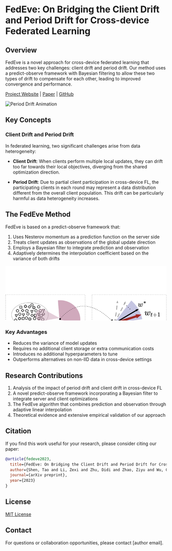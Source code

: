 # FedEve: On Bridging the Client Drift and Period Drift for Cross-device Federated Learning

## Overview

FedEve is a novel approach for cross-device federated learning that addresses two key challenges: client drift and period drift. Our method uses a predict-observe framework with Bayesian filtering to allow these two types of drift to compensate for each other, leading to improved convergence and performance.

[Project Website](https://tao-shen.github.io/fedeve/) | [Paper](https://tao-shen.github.io/fedeve/static/pdfs/fedeve.pdf) | [GitHub](https://github.com/tao-shen/fedeve)

![Period Drift Animation](static/images/paper/period_drift_animation_best.gif)

## Key Concepts

### Client Drift and Period Drift

In federated learning, two significant challenges arise from data heterogeneity:

- **Client Drift**: When clients perform multiple local updates, they can drift too far towards their local objectives, diverging from the shared optimization direction.

- **Period Drift**: Due to partial client participation in cross-device FL, the participating clients in each round may represent a data distribution different from the overall client population. This drift can be particularly harmful as data heterogeneity increases.

## The FedEve Method

FedEve is based on a predict-observe framework that:

1. Uses Nesterov momentum as a prediction function on the server side
2. Treats client updates as observations of the global update direction
3. Employs a Bayesian filter to integrate prediction and observation
4. Adaptively determines the interpolation coefficient based on the variance of both drifts

![Framework Illustration](static/images/paper/illustration.png)

### Key Advantages

- Reduces the variance of model updates
- Requires no additional client storage or extra communication costs
- Introduces no additional hyperparameters to tune
- Outperforms alternatives on non-IID data in cross-device settings

## Research Contributions

1. Analysis of the impact of period drift and client drift in cross-device FL
2. A novel predict-observe framework incorporating a Bayesian filter to integrate server and client optimizations
3. The FedEve algorithm that combines prediction and observation through adaptive linear interpolation
4. Theoretical evidence and extensive empirical validation of our approach

## Citation

If you find this work useful for your research, please consider citing our paper:

```bibtex
@article{fedeve2023,
  title={FedEve: On Bridging the Client Drift and Period Drift for Cross-device Federated Learning},
  author={Shen, Tao and Li, Zexi and Zhu, Didi and Zhao, Ziyu and Wu, Chao and Wu, Fei},
  journal={arXiv preprint},
  year={2023}
}
```

## License

[MIT License](LICENSE)

## Contact

For questions or collaboration opportunities, please contact [author email].

